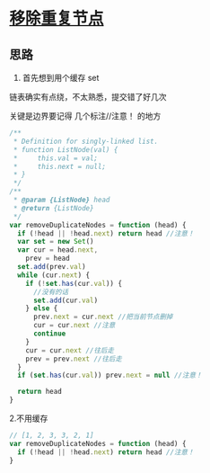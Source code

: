 # [移除重复节点](https://leetcode-cn.com/problems/remove-duplicate-node-lcci/)

## 思路

1. 首先想到用个缓存 set

链表确实有点绕，不太熟悉，提交错了好几次

关键是边界要记得 几个标注//注意！ 的地方

```js
/**
 * Definition for singly-linked list.
 * function ListNode(val) {
 *     this.val = val;
 *     this.next = null;
 * }
 */
/**
 * @param {ListNode} head
 * @return {ListNode}
 */
var removeDuplicateNodes = function (head) {
  if (!head || !head.next) return head //注意！
  var set = new Set()
  var cur = head.next,
    prev = head
  set.add(prev.val)
  while (cur.next) {
    if (!set.has(cur.val)) {
      //没有的话
      set.add(cur.val)
    } else {
      prev.next = cur.next //把当前节点删掉
      cur = cur.next //注意
      continue
    }
    cur = cur.next //往后走
    prev = prev.next //往后走
  }
  if (set.has(cur.val)) prev.next = null //注意！

  return head
}
```

2.不用缓存

```js
// [1, 2, 3, 3, 2, 1]
var removeDuplicateNodes = function (head) {
  if (!head || !head.next) return head //注意！
}
```
